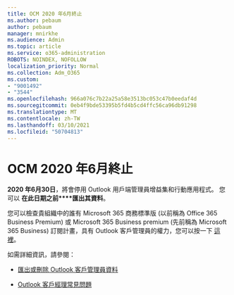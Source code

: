 ```yaml
---
title: OCM 2020 年6月終止
ms.author: pebaum
author: pebaum
manager: mnirkhe
ms.audience: Admin
ms.topic: article
ms.service: o365-administration
ROBOTS: NOINDEX, NOFOLLOW
localization_priority: Normal
ms.collection: Adm_O365
ms.custom:
- "9001492"
- "3544"
ms.openlocfilehash: 966a076c7b22a25a58e3513bc053c47b0eedaf4d
ms.sourcegitcommit: 0eb4f9bde53395b5fd4b5cd4ffc56ca96db91298
ms.translationtype: MT
ms.contentlocale: zh-TW
ms.lasthandoff: 03/10/2021
ms.locfileid: "50704813"
---
```

# <a name="ocm-to-be-retired-june-2020"></a>OCM 2020 年6月終止


**2020 年6月30日**，將會停用 Outlook 用戶端管理員增益集和行動應用程式。 您可以 **在此日期之前****匯出其資料**。  

您可以檢查貴組織中的誰有 Microsoft 365 商務標準版 (以前稱為 Office 365 Business Premium) 或 Microsoft 365 Business premium (先前稱為 Microsoft 365 Business) 訂閱計畫，具有 Outlook 客戶管理員的權力，您可以按一下 [這裡](https://admin.microsoft.com/AdminPortal/Home?ref=/users)。

如需詳細資訊，請參閱：

- [匯出或刪除 Outlook 客戶管理員資料](https://support.office.com/article/1a421cb4-e8de-4b44-bfb8-710b92820439)

- [Outlook 客戶經理常見問題](https://techcommunity.microsoft.com/t5/outlook-customer-manager/faq-frequently-asked-questions-about-outlook-customer-manager/m-p/29680)
